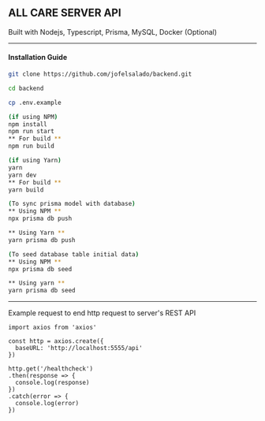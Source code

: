 ## ALL CARE SERVER API

Built with Nodejs, Typescript, Prisma, MySQL, Docker (Optional)

---

#### Installation Guide

```bash
git clone https://github.com/jofelsalado/backend.git

cd backend

cp .env.example

(if using NPM)
npm install
npm run start
** For build **
npm run build

(if using Yarn)
yarn
yarn dev
** For build **
yarn build

(To sync prisma model with database)
** Using NPM **
npx prisma db push

** Using Yarn **
yarn prisma db push

(To seed database table initial data)
** Using NPM **
npx prisma db seed

** Using yarn **
yarn prisma db seed
```

---

Example request to end http request to server's REST API

```javacsript
import axios from 'axios'

const http = axios.create({
  baseURL: 'http://localhost:5555/api'
})

http.get('/healthcheck')
.then(response => {
  console.log(response)
})
.catch(error => {
  console.log(error)
})
```
